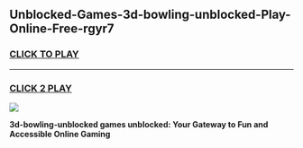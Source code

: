 
## Unblocked-Games-3d-bowling-unblocked-Play-Online-Free-rgyr7
<h3>
<a href="https://premium76.site?title=3d-bowling-unblocked&ref=26A">CLICK TO PLAY</a></h3>
<hr>

<h3>
<a href="https://premium76.site?title=3d-bowling-unblocked&ref=26A">CLICK 2 PLAY</a>
  
</h3>

<a href="https://premium76.site?title=3d-bowling-unblocked&ref=26A"><img src="https://clearcache.store/games.png"></a>


**3d-bowling-unblocked games unblocked: Your Gateway to Fun and Accessible Online Gaming**
